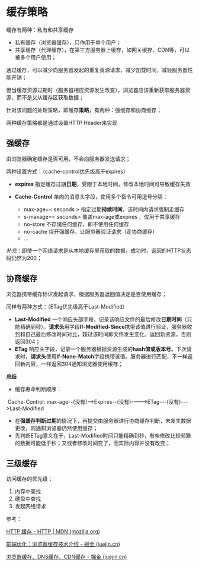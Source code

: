 # 缓存策略

缓存有两种：私有和共享缓存

- 私有缓存（浏览器缓存），只作用于单个用户；
- 共享缓存（代理缓存），在第三方服务器上缓存，如网关缓存、CDN等，可以被多个用户使用；

通过缓存，可以减少向服务器发起的重复资源请求，减少加载时间，减轻服务器性能开销；

但当缓存资源过期时（服务器相应资源发生改变），浏览器应该重新获取服务器资源，而不是又从缓存区获取数据；

针对该问题的处理策略，即缓存**策略**，有两种：强缓存和协商缓存；

两种缓存策略都是通过设置HTTP Header来实现

## 强缓存

由浏览器确定缓存是否可用，不会向服务器发送请求；

两种设置方式：（cache-control优先级高于expires）

- **expires** 指定缓存过期**日期**，受限于本地时间，修改本地时间可导致缓存失效

- **Cache-Control** 单向的消息头字段，使用多个指令可用逗号分隔：
  
  - max-age=< seconds > 指定过期**持续时间**，该时间内请求强制走缓存
  - s-maxage=< seconds> 覆盖max-age或expires ，仅用于共享缓存
  - no-store 不存储任何缓存，即不使用任何缓存
  - no-cache 绕开强缓存，让服务器验证请求（走协商缓存）
  - ...

*补充*：即使一个网络请求是从本地缓存里获取的数据，成功时，返回的HTTP状态码仍然为200；

## 协商缓存

浏览器携带缓存标识发起请求，根据服务器返回值决定是否使用缓存；

同样有两种方式：（ETag优先级高于Last-Modified）

- **Last-Modified** 一个响应头部字段，记录该响应文件的最后修改**日期时间**（只能精确到秒）。**请求头**用字段**If-Modified-Since**携带该值进行验证，服务器收到和自己最后修改时间对比，超过该时间即文件发生变化，返回新资源，否则返回304；
- **ETag** 响应头字段，记录一个服务器根据资源生成的**hash值或版本号**。下次请求时，**请求头**使用**If-None-Match**字段携带该值。服务器进行匹配，不一样返回新内容，一样返回304通知浏览器使用缓存；

**总结**

- 缓存寿命判断顺序：

​        Cache-Control: max-age--(没有)-->Expires--(没有)---->ETag---(没有)--->Last-Modified

- 在**强缓存判断过期**的情况下，再提交由服务器进行协商缓存判断，未发生数据更改，则通知浏览器仍然使用缓存；
- 先判断ETag意义在于，Last-Modified时间只能精确到秒，有些修改比较频繁的数据可能低于秒；又或者修改时间变了，而实际内容并没有改变；

## 三级缓存

访问缓存的优先级；

1. 内存中查找
2. 硬盘中查找
3. 发起网络请求

参考：

[HTTP 缓存 - HTTP | MDN (mozilla.org)](https://developer.mozilla.org/zh-CN/docs/Web/HTTP/Caching)

[前端优化：浏览器缓存技术介绍 - 掘金 (juejin.cn)](https://juejin.cn/post/6844903672556552205)

[浏览器缓存、DNS缓存、CDN缓存 - 掘金 (juejin.cn)](https://juejin.cn/post/6855469171703185416)
